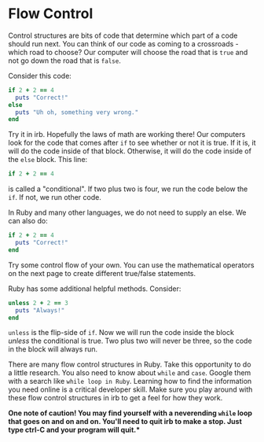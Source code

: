 # Flow Control

Control structures are bits of code that determine which part of a code should run next. You can think of our code as coming to a crossroads - which road to choose? Our computer will choose the road that is `true` and not go down the road that is `false`.

Consider this code:

```ruby
if 2 + 2 == 4
  puts "Correct!"
else
  puts "Uh oh, something very wrong."
end
```

Try it in irb. Hopefully the laws of math are working there! Our computers look for the code that comes after `if` to see whether or not it is true. If it is, it will do the code inside of that block. Otherwise, it will do the code inside of the `else` block. This line:

```ruby
if 2 + 2 == 4
```

is called a "conditional". If two plus two is four, we run the code below the `if`. If not, we run other code.

In Ruby and many other languages, we do not need to supply an else. We can also do:

```ruby
if 2 + 2 == 4
  puts "Correct!"
end
```

Try some control flow of your own. You can use the mathematical operators on the next page to create different true/false statements.

Ruby has some additional helpful methods. Consider:

```ruby
unless 2 + 2 == 3
  puts "Always!"
end
```

`unless` is the flip-side of `if`. Now we will run the code inside the block _unless_ the conditional is true. Two plus two will never be three, so the code in the block will always run.

There are many flow control structures in Ruby. Take this opportunity to do a little research. You also need to know about `while` and `case`. Google them with a search like `while loop in Ruby`. Learning how to find the information you need online is a critical developer skill. Make sure you play around with these flow control structures in irb to get a feel for how they work.

**One note of caution! You may find yourself with a neverending **`while`** loop that goes on and on and on. You'll need to quit irb to make a stop. Just type ctrl-C and your program will quit.\***

